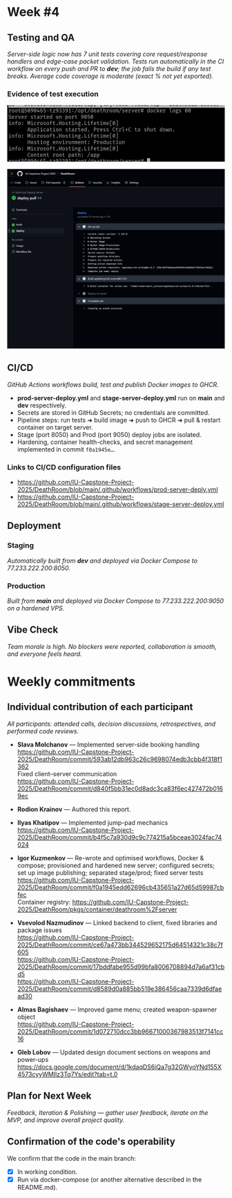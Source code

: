 # **Week #4** 

## Testing and QA

*Server-side logic now has 7 unit tests covering core request/response handlers and edge-case packet validation. Tests run automatically in the CI workflow on every push and PR to **dev**; the job fails the build if any test breaks. Average code coverage is moderate (exact % not yet exported).*

### Evidence of test execution

![Api image 1](https://github.com/r3based/capstone_images/blob/main/server.jpg?raw=true)

![Api image 1](https://github.com/r3based/capstone_images/blob/main/CICD.png?raw=true)

## CI/CD

*GitHub Actions workflows build, test and publish Docker images to GHCR.*

* **prod-server-deploy.yml** and **stage-server-deploy.yml** run on **main** and **dev** respectively.  
* Secrets are stored in GitHub Secrets; no credentials are committed.  
* Pipeline steps: run tests ➜ build image ➜ push to GHCR ➜ pull & restart container on target server.  
* Stage (port 8050) and Prod (port 9050) deploy jobs are isolated.  
* Hardening, container health-checks, and secret management implemented in commit `f0a1945e…`.  

### Links to CI/CD configuration files

* <https://github.com/IU-Capstone-Project-2025/DeathRoom/blob/main/.github/workflows/prod-server-deply.yml>  
* <https://github.com/IU-Capstone-Project-2025/DeathRoom/blob/main/.github/workflows/stage-server-deploy.yml>

## Deployment

### Staging

*Automatically built from **dev** and deployed via Docker Compose to 77.233.222.200:8050.*

### Production

*Built from **main** and deployed via Docker Compose to 77.233.222.200:9050 on a hardened VPS.*

## Vibe Check

*Team morale is high. No blockers were reported, collaboration is smooth, and everyone feels heard.*

# Weekly commitments

## Individual contribution of each participant

*All participants: attended calls, decision discussions, retrospectives, and performed code reviews.*

- **Slava Molchanov** — Implemented server-side booking handling  
  <https://github.com/IU-Capstone-Project-2025/DeathRoom/commit/593ab12db963c26c9698074edb3cbb4f318f1362>  
  Fixed client–server communication  
  <https://github.com/IU-Capstone-Project-2025/DeathRoom/commit/d840f5bb31ec0d8adc3ca83f6ec427472b0169ec>

- **Rodion Krainov** — Authored this report.

- **Ilyas Khatipov** — Implemented jump-pad mechanics  
  <https://github.com/IU-Capstone-Project-2025/DeathRoom/commit/b4f5c7a930d9c9c774215a5bceae3024fac74024>

- **Igor Kuzmenkov** — Re-wrote and optimised workflows, Docker & compose; provisioned and hardened new server; configured secrets; set up image publishing; separated stage/prod; fixed server tests  
  <https://github.com/IU-Capstone-Project-2025/DeathRoom/commit/f0a1945edd62696cb435651a27d65d59987cbfec>  
  Container registry: <https://github.com/IU-Capstone-Project-2025/DeathRoom/pkgs/container/deathroom%2Fserver>

- **Vsevolod Nazmudinov** — Linked backend to client, fixed libraries and package issues  
  <https://github.com/IU-Capstone-Project-2025/DeathRoom/commit/ce67a473bb344529652175d64514321c38c7f605>  
  <https://github.com/IU-Capstone-Project-2025/DeathRoom/commit/17bddfabe955d99bfa8006708894d7a6af31cbd5>  
  <https://github.com/IU-Capstone-Project-2025/DeathRoom/commit/d8589d0a885bb519e386456caa7339d6dfaead30>

- **Almas Bagishaev** — Improved game menu; created weapon-spawner object  
  <https://github.com/IU-Capstone-Project-2025/DeathRoom/commit/1d072710dcc3bb96671000367983513f7141cc16>

- **Gleb Lobov** — Updated design document sections on weapons and power-ups  
  <https://docs.google.com/document/d/1kdaqDS6iQa7g32GWyoYNd155X4573cyyWMIlz3Tq7Ys/edit?tab=t.0>

## Plan for Next Week

*Feedback, Iteration & Polishing — gather user feedback, iterate on the MVP, and improve overall project quality.*

## Confirmation of the code's operability

We confirm that the code in the main branch:
- [x] In working condition.
- [x] Run via docker-compose (or another alternative described in the README.md).
